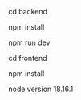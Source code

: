 


cd backend



npm install



npm run dev




cd frontend



npm install






node version 18.16.1
